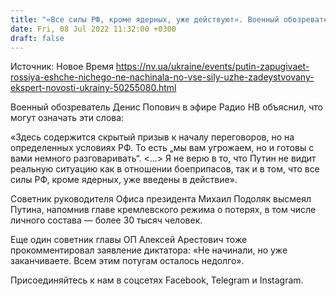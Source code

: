 ```yaml
---
title: "«Все силы РФ, кроме ядерных, уже действуют». Военный обозреватель — о том, что стоит за угрозами Путина «Россия еще не начинала»"
date: Fri, 08 Jul 2022 11:32:00 +0300
draft: false
---
```

Источник: Новое Время https://nv.ua/ukraine/events/putin-zapugivaet-rossiya-eshche-nichego-ne-nachinala-no-vse-sily-uzhe-zadeystvovany-ekspert-novosti-ukrainy-50255080.html


Военный обозреватель Денис Попович в эфире Радио НВ объяснил, что могут означать эти слова:

«Здесь содержится скрытый призыв к началу переговоров, но на определенных условиях РФ. То есть „мы вам угрожаем, но и готовы с вами немного разговаривать“. <...> Я не верю в то, что Путин не видит реальную ситуацию как в отношении боеприпасов, так и в том, что все силы РФ, кроме ядерных, уже введены в действие».

Советник руководителя Офиса президента Михаил Подоляк высмеял Путина, напомнив главе кремлевского режима о потерях, в том числе личного состава — более 30 тысяч человек.

Еще один советник главы ОП Алексей Арестович тоже прокомментировал заявление диктатора: «Не начинали, но уже заканчиваете. Всем этим потугам осталось недолго».

Присоединяйтесь к нам в соцсетях Facebook, Telegram и Instagram.

